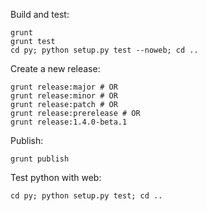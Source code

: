 Build and test:

```
grunt
grunt test
cd py; python setup.py test --noweb; cd ..
```

Create a new release:

```
grunt release:major # OR
grunt release:minor # OR
grunt release:patch # OR
grunt release:prerelease # OR
grunt release:1.4.0-beta.1
```

Publish:

```
grunt publish
```

Test python with web:

```
cd py; python setup.py test; cd ..
```
